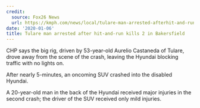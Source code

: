 ```yaml
---
credit:
  source: Fox26 News
  url: https://kmph.com/news/local/tulare-man-arrested-afterhit-and-run-kills-2-in-bakersfield
date: '2020-01-06'
title: Tulare man arrested after hit-and-run kills 2 in Bakersfield
---
```


CHP says the big rig, driven by 53-year-old Aurelio Castaneda of Tulare, drove away from the scene of the crash, leaving the Hyundai blocking traffic with no lights on.

After nearly 5-minutes, an oncoming SUV crashed into the disabled Hyundai.

A 20-year-old man in the back of the Hyundai received major injuries in the second crash; the driver of the SUV received only mild injuries.